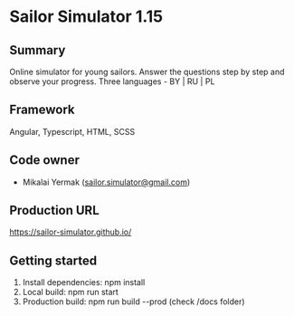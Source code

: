 # Sailor Simulator 1.15

## Summary
Online simulator for young sailors. Answer the questions step by step and observe your progress. Three
languages - BY | RU | PL

## Framework
Angular, Typescript, HTML, SCSS

## Code owner
- Mikalai Yermak (sailor.simulator@gmail.com)

## Production URL
https://sailor-simulator.github.io/

## Getting started
1. Install dependencies: npm install
2. Local build: npm run start
3. Production build: npm run build --prod (check /docs folder)
